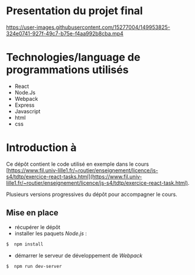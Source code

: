 # Presentation du projet final
https://user-images.githubusercontent.com/15277004/149953825-324e0741-927f-49c7-b75e-f4aa992b8cba.mp4

# Technologies/language de programmations utilisés
* React
* Node.Js
* Webpack
* Express
* Javascript
* html
* css

# Introduction à

Ce dépôt contient le code utilisé en exemple dans le cours [https://www.fil.univ-lille1.fr/~routier/enseignement/licence/js-s4/tdtp/exercice-react-tasks.html](https://www.fil.univ-lille1.fr/~routier/enseignement/licence/js-s4/tdtp/exercice-react-task.html).

Plusieurs versions progressives du dépôt pour accompagner le cours.

## Mise en place
 * récupérer le dépôt  
 * installer les paquets *Node.js* :
  ```bash
  $  npm install
  ```
  * démarrer le serveur de développement de *Webpack*
  ```bash
  $  npm run dev-server
  ```
